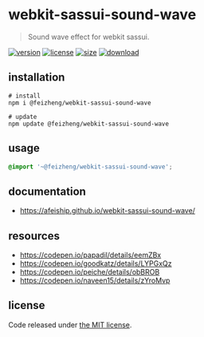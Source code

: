 # webkit-sassui-sound-wave
> Sound wave effect for webkit sassui.

[![version][version-image]][version-url]
[![license][license-image]][license-url]
[![size][size-image]][size-url]
[![download][download-image]][download-url]

## installation
```shell
# install
npm i @feizheng/webkit-sassui-sound-wave

# update
npm update @feizheng/webkit-sassui-sound-wave
```

## usage
```scss
@import '~@feizheng/webkit-sassui-sound-wave';
```

## documentation
- https://afeiship.github.io/webkit-sassui-sound-wave/

## resources
- https://codepen.io/papadil/details/eemZBx
- https://codepen.io/goodkatz/details/LYPGxQz
- https://codepen.io/peiche/details/obBROB
- https://codepen.io/naveen15/details/zYroMvp

## license
Code released under [the MIT license](https://github.com/afeiship/webkit-sassui-sound-wave/blob/master/LICENSE.txt).

[version-image]: https://img.shields.io/npm/v/@feizheng/webkit-sassui-sound-wave
[version-url]: https://npmjs.org/package/@feizheng/webkit-sassui-sound-wave

[license-image]: https://img.shields.io/npm/l/@feizheng/webkit-sassui-sound-wave
[license-url]: https://github.com/afeiship/webkit-sassui-sound-wave/blob/master/LICENSE.txt

[size-image]: https://img.shields.io/bundlephobia/minzip/@feizheng/webkit-sassui-sound-wave
[size-url]: https://github.com/afeiship/webkit-sassui-sound-wave/blob/master/dist/webkit-sassui-sound-wave.min.js

[download-image]: https://img.shields.io/npm/dm/@feizheng/webkit-sassui-sound-wave
[download-url]: https://www.npmjs.com/package/@feizheng/webkit-sassui-sound-wave

